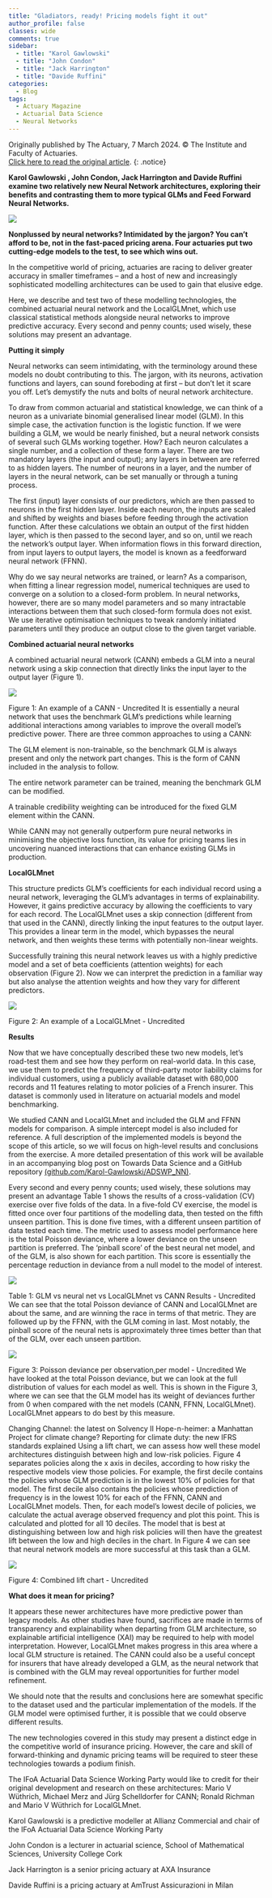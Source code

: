 ```yaml
---
title: "Gladiators, ready! Pricing models fight it out"
author_profile: false 
classes: wide
comments: true
sidebar:
  - title: "Karol Gawlowski"
  - title: "John Condon"
  - title: "Jack Harrington"
  - title: "Davide Ruffini"  
categories:
  - Blog
tags:
  - Actuary Magazine
  - Actuarial Data Science
  - Neural Networks
---
```


Originally published by The Actuary, 7 March 2024. © The Institute and Faculty of Actuaries. <br>
<a href="https://www.theactuary.com/2024/03/05/gladiators-ready-pricing-models-fight-it-out"> Click here to read the original article</a>.
{: .notice}

<b> Karol Gawlowski , John Condon, Jack Harrington and Davide Ruffini examine two relatively new Neural Network architectures, exploring their benefits and contrasting them to more typical GLMs and Feed Forward Neural Networks. </b>

<img src="/assets/images_for_posts/gladiators-ready-pricing-models-fight-it-out/01.png" style="width: auto; height: auto;max-width: 750px;max-height: 750px">

<b>Nonplussed by neural networks? Intimidated by the jargon? You can’t afford to be, not in the fast-paced pricing arena. Four actuaries put two cutting-edge models to the test, to see which wins out.</b>

In the competitive world of pricing, actuaries are racing to deliver greater accuracy in smaller timeframes – and a host of new and increasingly sophisticated modelling architectures can be used to gain that elusive edge. 

Here, we describe and test two of these modelling technologies, the combined actuarial neural network and the LocalGLMnet, which use classical statistical methods alongside neural networks to improve predictive accuracy. Every second and penny counts; used wisely, these solutions may present an advantage.

<b>Putting it simply</b>

Neural networks can seem intimidating, with the terminology around these models no doubt contributing to this. The jargon, with its neurons, activation functions and layers, can sound foreboding at first – but don’t let it scare you off. Let’s demystify the nuts and bolts of neural network architecture.

To draw from common actuarial and statistical knowledge, we can think of a neuron as a univariate binomial generalised linear model (GLM). In this simple case, the activation function is the logistic function. If we were building a GLM, we would be nearly finished, but a neural network consists of several such GLMs working together. How? Each neuron calculates a single number, and a collection of these form a layer. There are two mandatory layers (the input and output); any layers in between are referred to as hidden layers. The number of neurons in a layer, and the number of layers in the neural network, can be set manually or through a tuning process.

The first (input) layer consists of our predictors, which are then passed to neurons in the first hidden layer. Inside each neuron, the inputs are scaled and shifted by weights and biases before feeding through the activation function. After these calculations we obtain an output of the first hidden layer, which is then passed to the second layer, and so on, until we reach the network’s output layer. When information flows in this forward direction, from input layers to output layers, the model is known as a feedforward neural network (FFNN).

Why do we say neural networks are trained, or learn? As a comparison, when fitting a linear regression model, numerical techniques are used to converge on a solution to a closed-form problem. In neural networks, however, there are so many model parameters and so many intractable interactions between them that such closed-form formula does not exist. We use iterative optimisation techniques to tweak randomly initiated parameters until they produce an output close to the given target variable.

<b>Combined actuarial neural networks</b>

A combined actuarial neural network (CANN) embeds a GLM into a neural network using a skip connection that directly links the input layer to the output layer (Figure 1).

<img src="/assets/images_for_posts/gladiators-ready-pricing-models-fight-it-out/02.png" style="width: auto; height: auto;max-width: 750px;max-height: 750px">

Figure 1: An example of a CANN - Uncredited
It is essentially a neural network that uses the benchmark GLM’s predictions while learning additional interactions among variables to improve the overall model’s predictive power. There are three common approaches to using a CANN:

The GLM element is non-trainable, so the benchmark GLM is always present and only the network part changes. This is the form of CANN included in the analysis to follow.

The entire network parameter can be trained, meaning the benchmark GLM can be modified.

A trainable credibility weighting can be introduced for the fixed GLM element within the CANN.

While CANN may not generally outperform pure neural networks in minimising the objective loss function, its value for pricing teams lies in uncovering nuanced interactions that can enhance existing GLMs in production.

<b>LocalGLMnet</b>

This structure predicts GLM’s coefficients for each individual record using a neural network, leveraging the GLM’s advantages in terms of explainability. However, it gains predictive accuracy by allowing the coefficients to vary for each record. The LocalGLMnet uses a skip connection (different from that used in the CANN), directly linking the input features to the output layer. This provides a linear term in the model, which bypasses the neural network, and then weights these terms with potentially non-linear weights. 

Successfully training this neural network leaves us with a highly predictive model and a set of beta coefficients (attention weights) for each observation (Figure 2). Now we can interpret the prediction in a familiar way but also analyse the attention weights and how they vary for different predictors.

<img src="/assets/images_for_posts/gladiators-ready-pricing-models-fight-it-out/02.png" style="width: auto; height: auto;max-width: 750px;max-height: 750px">

Figure 2: An example of a LocalGLMnet - Uncredited

<b>Results</b>

Now that we have conceptually described these two new models, let’s road-test them and see how they perform on real-world data. In this case, we use them to predict the frequency of third-party motor liability claims for individual customers, using a publicly available dataset with 680,000 records and 11 features relating to motor policies of a French insurer. This dataset is commonly used in literature on actuarial models and model benchmarking.

We studied CANN and LocalGLMnet and included the GLM and FFNN models for comparison. A simple intercept model is also included for reference. A full description of the implemented models is beyond the scope of this article, so we will focus on high-level results and conclusions from the exercise. A more detailed presentation of this work will be available in an accompanying blog post on Towards Data Science and a GitHub repository <a href="https://www.theactuary.com/2024/03/05/gladiators-ready-pricing-models-fight-it-out"> (github.com/Karol-Gawlowski/ADSWP_NN)</a>.

Every second and every penny counts; used wisely, these solutions may present an advantage
Table 1 shows the results of a cross-validation (CV) exercise over five folds of the data. In a five-fold CV exercise, the model is fitted once over four partitions of the modelling data, then tested on the fifth unseen partition. This is done five times, with a different unseen partition of data tested each time. The metric used to assess model performance here is the total Poisson deviance, where a lower deviance on the unseen partition is preferred. The ‘pinball score’ of the best neural net model, and of the GLM, is also shown for each partition. This score is essentially the percentage reduction in deviance from a null model to the model of interest.

<img src="/assets/images_for_posts/gladiators-ready-pricing-models-fight-it-out/03.png" style="width: auto; height: auto;max-width: 750px;max-height: 750px">

Table 1: GLM vs neural net vs LocalGLMnet vs CANN Results - Uncredited
We can see that the total Poisson deviance of CANN and LocalGLMnet are about the same, and are winning the race in terms of that metric. They are followed up by the FFNN, with the GLM coming in last. Most notably, the pinball score of the neural nets is approximately three times better than that of the GLM, over each unseen partition.

<img src="/assets/images_for_posts/gladiators-ready-pricing-models-fight-it-out/04.png" style="width: auto; height: auto;max-width: 750px;max-height: 750px">

Figure 3: Poisson deviance per observation,per model - Uncredited
We have looked at the total Poisson deviance, but we can look at the full distribution of values for each model as well. This is shown in the Figure 3, where we can see that the GLM model has its weight of deviances further from 0 when compared with the net models (CANN, FFNN, LocalGLMnet). LocalGLMnet appears to do best by this measure.

Changing Channel: the latest on Solvency II
Hope-n-heimer: a Manhattan Project for climate change?
Reporting for climate duty: the new IFRS standards explained
Using a lift chart, we can assess how well these model architectures distinguish between high and low-risk policies. Figure 4 separates policies along the x axis in deciles, according to how risky the respective models view those policies. For example, the first decile contains the policies whose GLM prediction is in the lowest 10% of policies for that model. The first decile also contains the policies whose prediction of frequency is in the lowest 10% for each of the FFNN, CANN and LocalGLMnet models. Then, for each model’s lowest decile of policies, we calculate the actual average observed frequency and plot this point. This is calculated and plotted for all 10 deciles. The model that is best at distinguishing between low and high risk policies will then have the greatest lift between the low and high deciles in the chart. In Figure 4 we can see that neural network models are more successful at this task than a GLM.

<img src="/assets/images_for_posts/gladiators-ready-pricing-models-fight-it-out/05.png" style="width: auto; height: auto;max-width: 750px;max-height: 750px">

Figure 4: Combined lift chart - Uncredited

<b>What does it mean for pricing?</b>

It appears these newer architectures have more predictive power than legacy models. As other studies have found, sacrifices are made in terms of transparency and explainability when departing from GLM architecture, so explainable artificial intelligence (XAI) may be required to help with model interpretation. However, LocalGLMnet makes progress in this area where a local GLM structure is retained. The CANN could also be a useful concept for insurers that have already developed a GLM, as the neural network that is combined with the GLM may reveal opportunities for further model refinement.

We should note that the results and conclusions here are somewhat specific to the dataset used and the particular implementation of the models. If the GLM model were optimised further, it is possible that we could observe different results.

The new technologies covered in this study may present a distinct edge in the competitive world of insurance pricing. However, the care and skill of forward-thinking and dynamic pricing teams will be required to steer these technologies towards a podium finish.


The IFoA Actuarial Data Science Working Party would like to credit for their original development and research on these architectures: Mario V Wüthrich, Michael Merz and Jürg Schelldorfer for CANN; Ronald Richman and Mario V Wüthrich for LocalGLMnet.

Karol Gawlowski is a predictive modeller at Allianz Commercial and chair of the IFoA Actuarial Data Science Working Party 

John Condon is a lecturer in actuarial science, School of Mathematical Sciences, University College Cork

Jack Harrington is a senior pricing actuary at AXA Insurance

Davide Ruffini is a pricing actuary at AmTrust Assicurazioni in Milan






